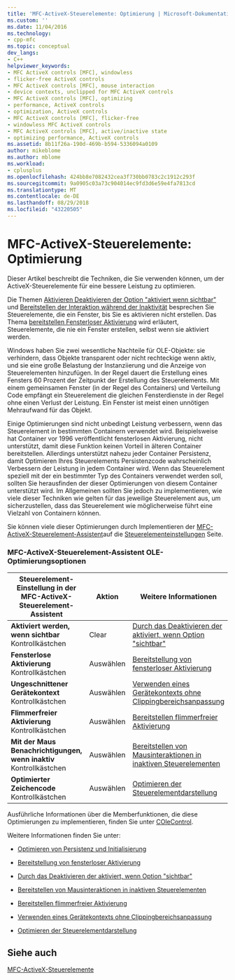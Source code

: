 ```yaml
---
title: 'MFC-ActiveX-Steuerelemente: Optimierung | Microsoft-Dokumentation'
ms.custom: ''
ms.date: 11/04/2016
ms.technology:
- cpp-mfc
ms.topic: conceptual
dev_langs:
- C++
helpviewer_keywords:
- MFC ActiveX controls [MFC], windowless
- flicker-free ActiveX controls
- MFC ActiveX controls [MFC], mouse interaction
- device contexts, unclipped for MFC ActiveX controls
- MFC ActiveX controls [MFC], optimizing
- performance, ActiveX controls
- optimization, ActiveX controls
- MFC ActiveX controls [MFC], flicker-free
- windowless MFC ActiveX controls
- MFC ActiveX controls [MFC], active/inactive state
- optimizing performance, ActiveX controls
ms.assetid: 8b11f26a-190d-469b-b594-5336094a0109
author: mikeblome
ms.author: mblome
ms.workload:
- cplusplus
ms.openlocfilehash: 424bb8e7082432cea3f730bb0783c2c1912c293f
ms.sourcegitcommit: 9a0905c03a73c904014ec9fd3d6e59e4fa7813cd
ms.translationtype: MT
ms.contentlocale: de-DE
ms.lasthandoff: 08/29/2018
ms.locfileid: "43220505"
---
```

# <a name="mfc-activex-controls-optimization"></a>MFC-ActiveX-Steuerelemente: Optimierung
Dieser Artikel beschreibt die Techniken, die Sie verwenden können, um der ActiveX-Steuerelemente für eine bessere Leistung zu optimieren.  
  
 Die Themen [Aktivieren Deaktivieren der Option "aktiviert wenn sichtbar"](../mfc/turning-off-the-activate-when-visible-option.md) und [Bereitstellen der Interaktion während der Inaktivität](../mfc/providing-mouse-interaction-while-inactive.md) besprechen Sie Steuerelemente, die ein Fenster, bis Sie es aktivieren nicht erstellen. Das Thema [bereitstellen Fensterloser Aktivierung](../mfc/providing-windowless-activation.md) wird erläutert, Steuerelemente, die nie ein Fenster erstellen, selbst wenn sie aktiviert werden.  
  
 Windows haben Sie zwei wesentliche Nachteile für OLE-Objekte: sie verhindern, dass Objekte transparent oder nicht rechteckige wenn aktiv, und sie eine große Belastung der Instanziierung und die Anzeige von Steuerelementen hinzufügen. In der Regel dauert die Erstellung eines Fensters 60 Prozent der Zeitpunkt der Erstellung des Steuerelements. Mit einem gemeinsamen Fenster (in der Regel des Containers) und Verteilung Code empfängt ein Steuerelement die gleichen Fensterdienste in der Regel ohne einen Verlust der Leistung. Ein Fenster ist meist einen unnötigen Mehraufwand für das Objekt.  
  
 Einige Optimierungen sind nicht unbedingt Leistung verbessern, wenn das Steuerelement in bestimmten Containern verwendet wird. Beispielsweise hat Container vor 1996 veröffentlicht fensterlosen Aktivierung, nicht unterstützt, damit diese Funktion keinen Vorteil in älteren Container bereitstellen. Allerdings unterstützt nahezu jeder Container Persistenz, damit Optimieren Ihres Steuerelements Persistenzcode wahrscheinlich Verbessern der Leistung in jedem Container wird. Wenn das Steuerelement speziell mit der ein bestimmter Typ des Containers verwendet werden soll, sollten Sie herausfinden der dieser Optimierungen von diesem Container unterstützt wird. Im Allgemeinen sollten Sie jedoch zu implementieren, wie viele dieser Techniken wie gelten für das jeweilige Steuerelement aus, um sicherzustellen, dass das Steuerelement wie möglicherweise führt eine Vielzahl von Containern können.  
  
 Sie können viele dieser Optimierungen durch Implementieren der [MFC-ActiveX-Steuerelement-Assistent](../mfc/reference/mfc-activex-control-wizard.md)auf die [Steuerelementeinstellungen](../mfc/reference/control-settings-mfc-activex-control-wizard.md) Seite.  
  
### <a name="mfc-activex-control-wizard-ole-optimization-options"></a>MFC-ActiveX-Steuerelement-Assistent OLE-Optimierungsoptionen  
  
|Steuerelement-Einstellung in der MFC-ActiveX-Steuerelement-Assistent|Aktion|Weitere Informationen|  
|-------------------------------------------------------|------------|----------------------|  
|**Aktiviert werden, wenn sichtbar** Kontrollkästchen|Clear|[Durch das Deaktivieren der aktiviert, wenn Option "sichtbar"](../mfc/turning-off-the-activate-when-visible-option.md)|  
|**Fensterlose Aktivierung** Kontrollkästchen|Auswählen|[Bereitstellung von fensterloser Aktivierung](../mfc/providing-windowless-activation.md)|  
|**Ungeschnittener Gerätekontext** Kontrollkästchen|Auswählen|[Verwenden eines Gerätekontexts ohne Clippingbereichsanpassung](../mfc/using-an-unclipped-device-context.md)|  
|**Flimmerfreier Aktivierung** Kontrollkästchen|Auswählen|[Bereitstellen flimmerfreier Aktivierung](../mfc/providing-flicker-free-activation.md)|  
|**Mit der Maus Benachrichtigungen, wenn inaktiv** Kontrollkästchen|Auswählen|[Bereitstellen von Mausinteraktionen in inaktiven Steuerelementen](../mfc/providing-mouse-interaction-while-inactive.md)|  
|**Optimierter Zeichencode** Kontrollkästchen|Auswählen|[Optimieren der Steuerelementdarstellung](../mfc/optimizing-control-drawing.md)|  
  
 Ausführliche Informationen über die Memberfunktionen, die diese Optimierungen zu implementieren, finden Sie unter [COleControl](../mfc/reference/colecontrol-class.md).  
  
 Weitere Informationen finden Sie unter:  
  
-   [Optimieren von Persistenz und Initialisierung](../mfc/optimizing-persistence-and-initialization.md)  
  
-   [Bereitstellung von fensterloser Aktivierung](../mfc/providing-windowless-activation.md)  
  
-   [Durch das Deaktivieren der aktiviert, wenn Option "sichtbar"](../mfc/turning-off-the-activate-when-visible-option.md)  
  
-   [Bereitstellen von Mausinteraktionen in inaktiven Steuerelementen](../mfc/providing-mouse-interaction-while-inactive.md)  
  
-   [Bereitstellen flimmerfreier Aktivierung](../mfc/providing-flicker-free-activation.md)  
  
-   [Verwenden eines Gerätekontexts ohne Clippingbereichsanpassung](../mfc/using-an-unclipped-device-context.md)  
  
-   [Optimieren der Steuerelementdarstellung](../mfc/optimizing-control-drawing.md)  
  
## <a name="see-also"></a>Siehe auch  
 [MFC-ActiveX-Steuerelemente](../mfc/mfc-activex-controls.md)

